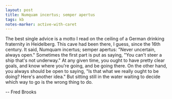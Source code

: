 ```yaml
---
layout: post
title: Numquam incertus; semper apertus
tags: kb
notes-marker: active-with-caret
---
```

The best single advice is a motto I read on the ceiling of a German drinking fraternity in Heidelberg. This cave had been there, I guess, since the 16th century. It said, Numquam incertus; semper apertus: "Never uncertain, always open." Sometimes the first part is put as saying, "You can't steer a ship that's not underway." At any given time, you ought to have pretty clear goals, and know where you're going, and be going there. On the other hand, you always should be open to saying, "Is that what we really ought to be doing? Here's another idea." But sitting still in the water waiting to decide which way to go is the wrong thing to do.

-- Fred Brooks
